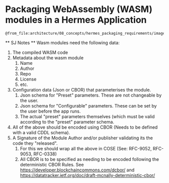 # Packaging WebAssembly (WASM) modules in a Hermes Application

```kroki-d2
@from_file:architecture/08_concepts/hermes_packaging_requirements/images/wasm_module_metadata.dot
```

** SJ Notes **
Wasm modules need the following data:

1. The compiled WASM code
2. Metadata about the wasm module
   1. Name
   2. Author
   3. Repo
   4. License
   5. etc.
4. Configuration data (Json or CBOR) that parameterises the module.
   1. Json schema for "Preset" parameters.  These are not changeable by the user.
   2. Json schema for "Configurable" parameters.  These can be set by the user before the app runs.
   3. The actual "preset" parameters themselves (which must be valid according to the "preset" parameter schema.
5. All of the above should be encoded using CBOR (Needs to be defined with a valid CDDL schema).
6. A Signature of the Module Author and/or publisher validating its the code they "released".
   1. For this we should wrap all the above in COSE (See: RFC-9052, RFC-9053, RFC-0338)
   2. All CBOR is to be specified as needing to be encoded following the deterministic CBOR Rules.  See https://developer.blockchaincommons.com/dcbor/ and https://datatracker.ietf.org/doc/draft-mcnally-deterministic-cbor/
